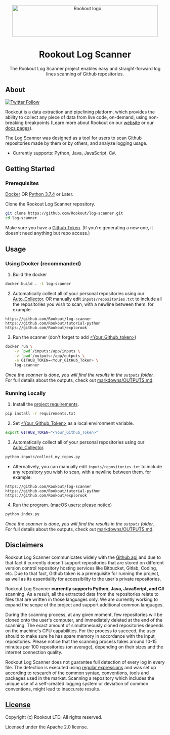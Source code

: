<p align="center">
    <a href="https://www.rookout.com/" target="_blank">
        <img src="https://github.com/Rookout/docs/blob/master/website/static/img/logos/rookout_logo_horizontal.svg" alt="Rookout logo" width="460" height="100">
    </a>
</p>

<h1 align="center">Rookout Log Scanner</h1>
<p align="center">
    The Rookout Log Scanner project enables easy and straight-forward log lines scanning of Github repositories.
</p>

## About

[![Twitter Follow](https://img.shields.io/twitter/follow/rookoutlabs.svg?style=social)](https://twitter.com/rookoutlabs)

Rookout is a data extraction and pipelining platform, which provides the ability to collect any piece of data from live code, on-demand, using non-breaking breakpoints (Learn more about Rookout on our [website](https://www.rookout.com) or our [docs pages](https://docs.rookout.com)).

The Log Scanner was designed as a tool for users to scan Github repositories made by them or by others, and analyze logging usage.

* Currently supports: Python, Java, JavaScript, C#.

## Getting Started

### Prerequisites

[Docker](https://www.docker.com/products/docker-desktop)
OR
[Python 3.7.4](https://www.python.org/downloads/release/python-374/) or Later.

Clone the Rookout Log Scanner repository.
```bash
git clone https://github.com/Rookout/log-scanner.git
cd log-scanner
```

Make sure you have a [Github Token](https://github.com/settings/tokens). (If you're generating a new one, it doesn't need anything but repo access.)

## Usage

### Using Docker (recommanded)

1. Build the docker
```bash
docker build . -t log-scanner
```

2. Automatically collect all of your personal repositories using our [Auto_Collector](https://github.com/Rookout/log-scanner/blob/master/markdowns/COLLECT_MY_REPOS.md). OR manually edit `inputs/repositories.txt` to include all the repositories you wish to scan, with a newline between them. for example:
```
https://github.com/Rookout/log-scanner
https://github.com/Rookout/tutorial-python
https://github.com/Rookout/explorook
```

3. Run the scanner (don't forget to add [<Your_Github_token>](https://github.com/settings/tokens))
```bash
docker run \
    -v `pwd`/inputs:/app/inputs \
    -v `pwd`/outputs:/app/outputs \
    -e GITHUB_TOKEN=<Your_GitHub_Token> \
    log-scanner
```

_Once the scanner is done, you will find the results in the `outputs` folder._  
For full details about the outputs, check out [markdowns/OUTPUTS.md](https://github.com/Rookout/log-scanner/blob/master/markdowns/OUTPUTS.md).

### Running Locally

1. Install the [project requirements](https://github.com/Rookout/log-scanner/blob/master/requirements.txt). <br>
```bash
pip install -r requirements.txt
```

2. Set [<Your_Github_Token>](https://github.com/settings/tokens) as a local environment variable.
```bash
export GITHUB_TOKEN="<Your_Github_Token>"
```

3. Automatically collect all of your personal repositories using our [Auto_Collector](https://github.com/Rookout/log-scanner/blob/master/markdowns/COLLECT_MY_REPOS.md). 
```bash
python inputs/collect_my_repos.py 
```

* Alternatively, you can manually edit `inputs/repositories.txt` to include any repository you wish to scan, with a newline between them. for example:
```
https://github.com/Rookout/log-scanner
https://github.com/Rookout/tutorial-python
https://github.com/Rookout/explorook
```

4. Run the program. ([macOS users: please notice](https://github.com/Rookout/log-scanner/issues/1))
```bash
python index.py
```

_Once the scanner is done, you will find the results in the `outputs` folder_.  
For full details about the outputs, check out [markdowns/OUTPUTS.md](https://github.com/Rookout/log-scanner/blob/master/markdowns/OUTPUTS.md).

## Disclaimers

Rookout Log Scanner communicates widely with the [Github api](https://developer.github.com/v3/repos/) and due to that fact it currently doesn't support repositories that are stored on different version control repository hosting services like Bitbucket, Gitlab, Coding, etc. Due to that fact, Github token is a prerequisite for running the project, as well as its essentiality for accessibility to the user's private repositories.

Rookout Log Scanner **currently supports Python, Java, JavaScript, and C#** scanning. As a result, all the extracted data from the repositories relate to files that are written in those languages only. We are currently working to expand the scope of the project and support additional common languages.

During the scanning process, at any given moment, few repositories will be cloned onto the user's computer, and immediately deleted at the end of the scanning. The exact amount of simultaneously cloned repositories depends on the machine's CPU capabilities. For the process to succeed, the user should to make sure he has spare memory in accordance with the input repositories. Please notice that the scanning process takes around 10-15 minutes per 100 repositories (on average), depending on their sizes and the internet connection quality.

Rookout Log Scanner does not guarantee full detection of every log in every file. The detection is executed using [regular expressions](https://en.wikipedia.org/wiki/Regular_expression) and was set up according to research of the common syntax, conventions, tools and packages used in the market. Scanning a repository which includes the unique use of a self-created logging system or deviation of common conventions, might lead to inaccurate results. 

## [License](https://github.com/Rookout/log-scanner/blob/master/LICENSE)

Copyright (c) Rookout LTD. All rights reserved. 

Licensed under the Apache 2.0 license.
